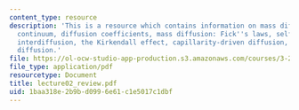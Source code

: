 ```yaml
---
content_type: resource
description: 'This is a resource which contains information on mass diffusion in a
  continuum, diffusion coefficients, mass diffusion: Fick''s laws, self-diffusion,
  interdiffusion, the Kirkendall effect, capillarity-driven diffusion, stress-driven
  diffusion.'
file: https://ol-ocw-studio-app-production.s3.amazonaws.com/courses/3-205-thermodynamics-and-kinetics-of-materials-fall-2006/1baa318e2b9bd0996e61c1e5017c1dbf_lecture02_review.pdf
file_type: application/pdf
resourcetype: Document
title: lecture02_review.pdf
uid: 1baa318e-2b9b-d099-6e61-c1e5017c1dbf
---
```

